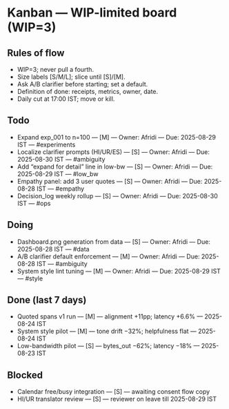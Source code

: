 # Kanban — WIP-limited board (WIP=3)
## Rules of flow
- WIP=3; never pull a fourth.  
- Size labels [S/M/L]; slice until [S]/[M].  
- Ask A/B clarifier before starting; set a default.  
- Definition of done: receipts, metrics, owner, date.  
- Daily cut at 17:00 IST; move or kill.

## Todo
- Expand exp_001 to n=100 — [M] — Owner: Afridi — Due: 2025-08-29 IST — #experiments
- Localize clarifier prompts (HI/UR/ES) — [S] — Owner: Afridi — Due: 2025-08-30 IST — #ambiguity
- Add “expand for detail” line in low-bw — [S] — Owner: Afridi — Due: 2025-08-29 IST — #low_bw
- Empathy panel: add 3 user quotes — [S] — Owner: Afridi — Due: 2025-08-28 IST — #empathy
- Decision_log weekly rollup — [S] — Owner: Afridi — Due: 2025-08-30 IST — #ops

## Doing
- Dashboard.png generation from data — [S] — Owner: Afridi — Due: 2025-08-28 IST — #data
- A/B clarifier default enforcement — [M] — Owner: Afridi — Due: 2025-08-28 IST — #ambiguity
- System style lint tuning — [M] — Owner: Afridi — Due: 2025-08-29 IST — #style

## Done (last 7 days)
- Quoted spans v1 run — [M] — alignment +11pp; latency +6.6% — 2025-08-24 IST
- System style pilot — [M] — tone drift −32%; helpfulness flat — 2025-08-24 IST
- Low-bandwidth pilot — [S] — bytes_out −62%; latency −18% — 2025-08-23 IST

## Blocked
- Calendar free/busy integration — [S] — awaiting consent flow copy
- HI/UR translator review — [S] — reviewer on leave till 2025-08-29 IST